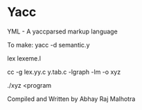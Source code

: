 # Yacc
YML - A yaccparsed markup language

To make:
yacc -d semantic.y

lex lexeme.l

cc -g lex.yy.c y.tab.c -lgraph -lm -o xyz

./xyz <program

Compiled and Written by
Abhay Raj Malhotra
